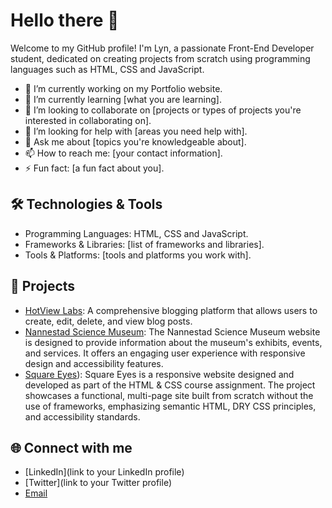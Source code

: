 


# Hello there 👋

Welcome to my GitHub profile! I'm Lyn, a passionate Front-End Developer student, dedicated on creating projects from scratch using programming languages such as HTML, CSS and JavaScript.

- 🔭 I’m currently working on my Portfolio website.
- 🌱 I’m currently learning [what you are learning].
- 👯 I’m looking to collaborate on [projects or types of projects you're interested in collaborating on].
- 🤔 I’m looking for help with [areas you need help with].
- 💬 Ask me about [topics you're knowledgeable about].
- 📫 How to reach me: [your contact information].
- ⚡ Fun fact: [a fun fact about you].

## 🛠️ Technologies & Tools
- Programming Languages: HTML, CSS and JavaScript.
- Frameworks & Libraries: [list of frameworks and libraries].
- Tools & Platforms: [tools and platforms you work with].

## 🚀 Projects
- [HotView Labs](https://norofffeu.github.io/FED1-PE1-lynar13/): A comprehensive blogging platform that allows users to create, edit, delete, and view blog posts. 
- [Nannestad Science Museum](https://lynar13.github.io/nannestad-science-museum/): The Nannestad Science Museum website is designed to provide information about the museum's exhibits, events, and services. It offers an engaging user experience with responsive design and accessibility features.
- [Square Eyes](https://norofffeu.github.io/html-css-course-assignment-lynar13/home.html)): Square Eyes is a responsive website designed and developed as part of the HTML & CSS course assignment. The project showcases a functional, multi-page site built from scratch without the use of frameworks, emphasizing semantic HTML, DRY CSS principles, and accessibility standards.


## 🌐 Connect with me
- [LinkedIn](link to your LinkedIn profile)
- [Twitter](link to your Twitter profile)
- [Email](mailto:your.email@example.com)





